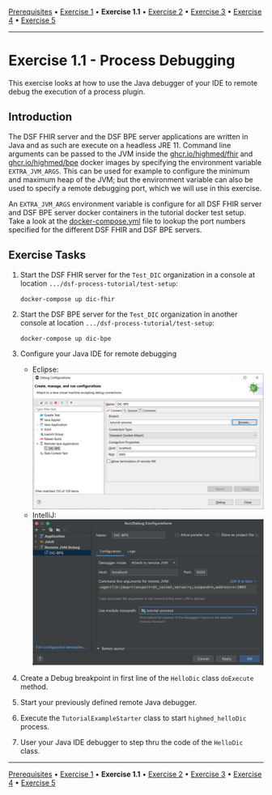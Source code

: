 [Prerequisites](prerequisites.md) • [Exercise 1](exercise-1.md) • **Exercise 1.1** • [Exercise 2](exercise-2.md) • [Exercise 3](exercise-3.md) • [Exercise 4](exercise-4.md) • [Exercise 5](exercise-5.md)
___

# Exercise 1.1 - Process Debugging
This exercise looks at how to use the Java debugger of your IDE to remote debug the execution of a process plugin.

## Introduction
The DSF FHIR server and the DSF BPE server applications are written in Java and as such are execute on a headless JRE 11. Command line arguments can be passed to the JVM inside the [ghcr.io/highmed/fhir](https://github.com/highmed/highmed-dsf/pkgs/container/fhir) and [ghcr.io/highmed/bpe](https://github.com/highmed/highmed-dsf/pkgs/container/bpe) docker images by specifying the environment variable `EXTRA_JVM_ARGS`. This can be used for example to configure the minimum and maximum heap of the JVM; but the environment variable can also be used to specify a remote debugging port, which we will use in this exercise.

An `EXTRA_JVM_ARGS` environment variable is configure for all DSF FHIR server and DSF BPE server docker containers in the tutorial docker test setup. Take a look at the [docker-compose.yml](https://github.com/highmed/dsf-process-tutorial/blob/main/test-setup/docker-compose.yml) file to lookup the port numbers specified for the different DSF FHIR and DSF BPE servers.

## Exercise Tasks
1. Start the DSF FHIR server for the `Test_DIC` organization in a console at location `.../dsf-process-tutorial/test-setup`:
    ```
    docker-compose up dic-fhir
    ```
2. Start the DSF BPE server for the `Test_DIC` organization in another console at location `.../dsf-process-tutorial/test-setup`:
    ```
    docker-compose up dic-bpe
    ```
3. Configure your Java IDE for remote debugging
    * Eclipse:  
        ![Eclipse remote debugging dialog](figures/remote_debugging_eclipse.png)
    * IntelliJ:  
        ![IntelliJ  remote debugging dialog](figures/remote_debugging_intellij.png)

4. Create a Debug breakpoint in first line of the `HelloDic` class `doExecute` method. 
5. Start your previously defined remote Java debugger.
6. Execute the `TutorialExampleStarter` class to start `highmed_helloDic` process.
7. User your Java IDE debugger to step thru the code of the `HelloDic` class.

___
[Prerequisites](prerequisites.md) • [Exercise 1](exercise-1.md) • **Exercise 1.1** • [Exercise 2](exercise-2.md) • [Exercise 3](exercise-3.md) • [Exercise 4](exercise-4.md) • [Exercise 5](exercise-5.md)